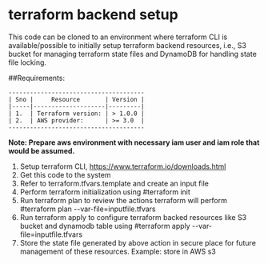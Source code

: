 # terraform backend setup 
This code can be cloned to an environment where terraform CLI is available/possible to initially setup terraform backend resources, i.e., S3 bucket for managing terraform state files and DynamoDB for handling state file locking. 

##Requirements:
   
    -------------------------------------- 
    | Sno |     Resource       | Version |
    |-----|--------------------|---------|
    | 1.  | Terraform version: | > 1.0.0 |
    | 2.  | AWS provider:      | >= 3.0  | 
    --------------------------------------
**Note: Prepare aws environment with necessary iam user and iam role that would be assumed.** 

1. Setup terraform CLI, https://www.terraform.io/downloads.html
2. Get this code to the system
3. Refer to terraform.tfvars.template and create an input file 
4. Perform terraform initialization using #terraform init
5. Run terraform plan to review the actions terraform will perform #terraform plan --var-file=inputfile.tfvars
6. Run terraform apply to configure terraform backed resources like S3 bucket and dynamodb table using #terraform apply --var-file=inputfile.tfvars   
7. Store the state file generated by above action in secure place for future management of these resources. Example: store in AWS s3  

